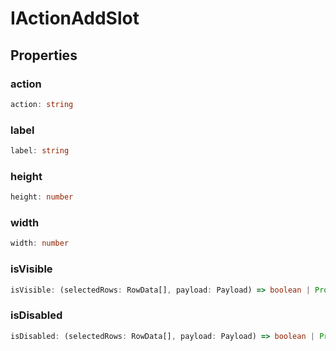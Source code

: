 # IActionAddSlot

## Properties

### action

```ts
action: string
```

### label

```ts
label: string
```

### height

```ts
height: number
```

### width

```ts
width: number
```

### isVisible

```ts
isVisible: (selectedRows: RowData[], payload: Payload) => boolean | Promise<boolean>
```

### isDisabled

```ts
isDisabled: (selectedRows: RowData[], payload: Payload) => boolean | Promise<boolean>
```
